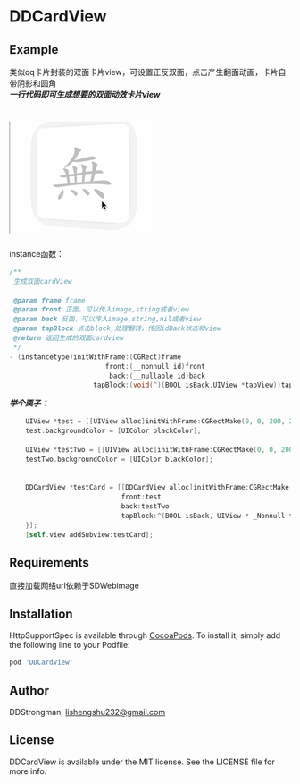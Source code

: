 # DDCardView


## Example

类似qq卡片封装的双面卡片view，可设置正反双面，点击产生翻面动画，卡片自带阴影和圆角<br>
***一行代码即可生成想要的双面动效卡片view***

# ![img](https://github.com/DDstrongman/DDCardView/blob/master/github.gif)

instance函数：

```objective-c
/**
 生成双面cardView

 @param frame frame
 @param front 正面，可以传入image,string或者view
 @param back 反面，可以传入image,string,nil或者view
 @param tapBlock 点击block,处理翻转，传回idBack状态和view
 @return 返回生成的双面cardview
 */
- (instancetype)initWithFrame:(CGRect)frame
                        front:(__nonnull id)front
                         back:(__nullable id)back
                     tapBlock:(void(^)(BOOL isBack,UIView *tapView))tapBlock
```

***举个栗子：***

```objective-c
    UIView *test = [[UIView alloc]initWithFrame:CGRectMake(0, 0, 200, 200)];
    test.backgroundColor = [UIColor blackColor];
    
    UIView *testTwo = [[UIView alloc]initWithFrame:CGRectMake(0, 0, 200, 200)];
    testTwo.backgroundColor = [UIColor blackColor];
    
    
    DDCardView *testCard = [[DDCardView alloc]initWithFrame:CGRectMake(10, 10, 200, 200) 
                            front:test 
                            back:testTwo
                            tapBlock:^(BOOL isBack, UIView * _Nonnull tapView) { 
    }];
    [self.view addSubview:testCard];
```



## Requirements

直接加载网络url依赖于SDWebimage

## Installation

HttpSupportSpec is available through [CocoaPods](http://cocoapods.org). To install
it, simply add the following line to your Podfile:

```ruby
pod 'DDCardView'
```

## Author

DDStrongman, lishengshu232@gmail.com

## License

DDCardView is available under the MIT license. See the LICENSE file for more info.
